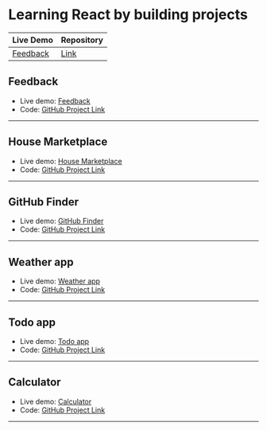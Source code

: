 # Learning React by building projects

<table>
    <thead>
        <tr>
            <th>Live Demo</th>
            <th>Repository </th>
        </tr>
    </thead>
    <tbody>
        <tr>
            <td>
                <a 
                href="https://feedback-d8a792.netlify.app/"
                target="_blank"
                >
                Feedback
                </a>
            </td>
            <td>
                <a 
                href="https://github.com/VentsiGeorgiev/React-apps/tree/main/feedback"
                target="_blank"
                >
                Link
                </a>
            </td>
        </tr>
    </tbody>
</table>

## Feedback

-   Live demo: [Feedback](https://feedback-app-7763b4.netlify.app/)
-   Code: [GitHub Project Link](https://github.com/VentsiGeorgiev/React-apps/tree/main/feedback)

---

## House Marketplace

-   Live demo: [House Marketplace](https://house-marketplace-ec1b1b.netlify.app/)
-   Code: [GitHub Project Link](https://github.com/VentsiGeorgiev/React-apps/tree/main/house-marketplace)

---

## GitHub Finder

-   Live demo: [GitHub Finder](https://github-finder-ec1b1b.netlify.app/)
-   Code: [GitHub Project Link](https://github.com/VentsiGeorgiev/React-apps/tree/main/github-finder)

---

## Weather app

-   Live demo: [Weather app](https://weather-app-014bc9.netlify.app/)
-   Code: [GitHub Project Link](https://github.com/VentsiGeorgiev/React-apps/tree/main/weather-app)

---

## Todo app

-   Live demo: [Todo app](https://todo-app-f0b904.netlify.app/)
-   Code: [GitHub Project Link](https://github.com/VentsiGeorgiev/React-apps/tree/main/todo-app)

---

## Calculator

-   Live demo: [Calculator](https://calculator-a50081.netlify.app/)
-   Code: [GitHub Project Link](https://github.com/VentsiGeorgiev/React-apps/tree/main/calculator)

---
